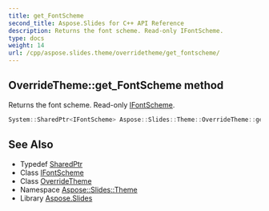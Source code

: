 ```yaml
---
title: get_FontScheme
second_title: Aspose.Slides for C++ API Reference
description: Returns the font scheme. Read-only IFontScheme.
type: docs
weight: 14
url: /cpp/aspose.slides.theme/overridetheme/get_fontscheme/
---
```

## OverrideTheme::get_FontScheme method


Returns the font scheme. Read-only [IFontScheme](../../ifontscheme/).

```cpp
System::SharedPtr<IFontScheme> Aspose::Slides::Theme::OverrideTheme::get_FontScheme() override
```

## See Also

* Typedef [SharedPtr](../../../system/sharedptr/)
* Class [IFontScheme](../../ifontscheme/)
* Class [OverrideTheme](../)
* Namespace [Aspose::Slides::Theme](../../)
* Library [Aspose.Slides](../../../)
